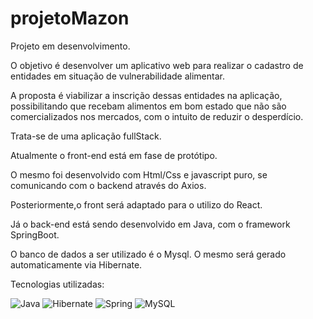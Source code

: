 # projetoMazon

Projeto em desenvolvimento. 

O objetivo é desenvolver um aplicativo web para realizar o cadastro de entidades em situação de vulnerabilidade alimentar.

A proposta é viabilizar a inscrição dessas entidades na aplicação, possibilitando que recebam alimentos em bom estado que não são comercializados nos mercados, com o intuito de reduzir o desperdício.

Trata-se de uma aplicação fullStack.

Atualmente o front-end está em fase de protótipo. 

O mesmo foi desenvolvido com Html/Css e javascript puro, se comunicando com o backend através do Axios.

Posteriormente,o front será adaptado para o utilizo do React.

Já o back-end está sendo desenvolvido em Java, com o framework SpringBoot. 

O banco de dados a ser utilizado é o Mysql. O mesmo será gerado automaticamente via Hibernate.

Tecnologias utilizadas: 

![Java](https://img.shields.io/badge/java-%23ED8B00.svg?style=for-the-badge&logo=openjdk&logoColor=white) ![Hibernate](https://img.shields.io/badge/Hibernate-59666C?style=for-the-badge&logo=Hibernate&logoColor=white) ![Spring](https://img.shields.io/badge/spring-%236DB33F.svg?style=for-the-badge&logo=spring&logoColor=white) ![MySQL](https://img.shields.io/badge/mysql-%2300f.svg?style=for-the-badge&logo=mysql&logoColor=white)


